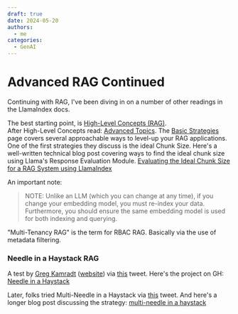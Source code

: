 ```yaml
---
draft: true
date: 2024-05-20
authors:
  - me
categories:
  - GenAI
---
```


# Advanced RAG Continued
Continuing with RAG, I've been diving in on a number of other readings in the LlamaIndex docs.

The best starting point, is [High-Level Concepts (RAG)](https://docs.llamaindex.ai/en/stable/getting_started/concepts/).  
After High-Level Concepts read: [Advanced Topics](https://docs.llamaindex.ai/en/stable/optimizing/production_rag/). The [Basic Strategies](https://docs.llamaindex.ai/en/stable/optimizing/basic_strategies/basic_strategies/) page covers several approachable ways to level-up your RAG applications. One of the first strategies they discuss is the ideal Chunk Size. Here's a well-written technical blog post covering ways to find the ideal chunk size using Llama's Response Evaluation Module. [Evaluating the Ideal Chunk Size for a RAG System using LlamaIndex](https://www.llamaindex.ai/blog/evaluating-the-ideal-chunk-size-for-a-rag-system-using-llamaindex-6207e5d3fec5)

An important note:

> NOTE: Unlike an LLM (which you can change at any time), if you change your embedding model, you must re-index your data. Furthermore, you should ensure the same embedding model is used for both indexing and querying.

"Multi-Tenancy RAG" is the term for RBAC RAG. Basically via the use of metadata filtering.

### Needle in a Haystack RAG

A test by [Greg Kamradt](https://x.com/GregKamradt) ([website](https://www.gregkamradt.com)) via [this](https://x.com/GregKamradt/status/1722386725635580292) tweet. Here's the project on GH: [Needle in a Haystack](https://github.com/gkamradt/LLMTest_NeedleInAHaystack/tree/main)

Later, folks tried Multi-Needle in a Haystack via [this](https://x.com/RLanceMartin/status/1767950505148563890) tweet. And here's a longer blog post discussing the strategy: [multi-needle in a haystack](https://blog.langchain.dev/multi-needle-in-a-haystack/)